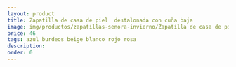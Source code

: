 ```yaml
---
layout: product
title: Zapatilla de casa de piel  destalonada con cuña baja
image: img/productos/zapatillas-senora-invierno/Zapatilla de casa de piel  destalonada con cuña baja=46=azul burdeos beige blanco rojo rosa.webp
price: 46
tags: azul burdeos beige blanco rojo rosa
description: 
order: 0
---
```

